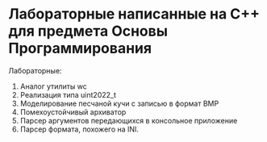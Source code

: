 # Лабораторные написанные на C++ для предмета Основы Программирования
Лабораторные:
1. Аналог утилиты wc
2. Реализация типа uint2022_t
3. Моделирование песчаной кучи с записью в формат BMP
4. Помехоустойчивый архиватор
5. Парсер аргументов передающихся в консольное приложение
6. Парсер формата, похожего на INI.
